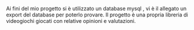 Ai fini del mio progetto si è utilizzato un database mysql , vi è il allegato un export del database per poterlo provare.
Il progetto è una propria libreria di videogiochi giocati con relative opinioni e valutazioni.
